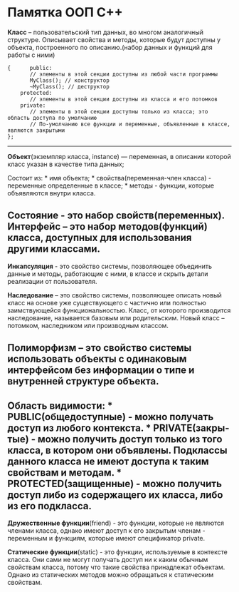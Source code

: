 # Памятка ООП С++

**Класс** – пользовательский тип данных, во многом аналогичный структуре. Описывает свойства и методы,
которые будут доступны у объекта, построенного по описанию.(набор данных и функций для работы с ними)

```class MyClass: public ParentClass // ParentClass — класс-предок, если таковой имеется
{      public:
       // элементы в этой секции доступны из любой части программы
       MyClass(); // конструктор
       ~MyClass(); // деструктор
    protected:
       // элементы в этой секции доступны из класса и его потомков
    private:
       // элементы в этой секции доступны только из класса; это область доступа по умолчанию
       // По-умолчанию все функции и переменные, объявленные в классе, являются закрытыми
};
```
---

**Объект**(экземпляр класса, instance) — переменная, в описании которой класс указан в качестве типа данных;

Состоит из:
    * имя объекта;
    * свойства(переменная-член класса) - переменные определенные в классе;
    * методы - функции, кото­рые объявляются внутри класса.

Состояние - это набор свойств(переменных).
Интерфейс – это набор методов(функций) класса, доступных для использования другими классами.
---

**Инкапсуляция** - это свойство системы, позволяющее объединить данные и методы, работающие с ними,
в классе и скрыть детали реализации от пользователя.

**Наследование** – это свойство системы, позволяющее описать новый класс на основе уже существующего с частично
или полностью заимствующейся функциональностью. Класс, от которого производится наследование,
называется базовым или родительским. Новый класс – потомком, наследником или производным классом.

**Полиморфизм** – это свойство системы использовать объекты с одинаковым интерфейсом без информации о типе
и внутренней структуре объекта.
---

Область видимости:
    * PUBLIC(общедоступные) - можно получать доступ из любого контекста.
    * PRIVATE(закры­тые) - можно получить доступ только из того класса, в котором они объявлены.
Подклассы данного класса не имеют доступа к таким свойствам и методам.
    * PROTECTED(защищенные) - можно получить доступ либо из содержащего их класса, либо из его подкласса.
---

**Дружественные функции**(friend) - это функции, которые не являются членами класса, однако имеют доступ
к его закрытым членам - переменным и функциям, которые имеют спецификатор private.

**Статические функции**(static) - это функции, используемые в контексте класса. Они
сами не могут получать доступ ни к каким обычным свойствам класса, потому что
такие свойства принадлежат объектам. Однако из статических методов можно обращаться к статическим свойствам.
